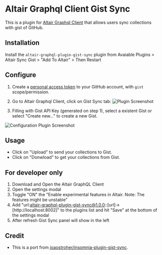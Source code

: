 # Altair Graphql Client Gist Sync

This is a plugin for [Altair Graphql Client](https://altair.sirmuel.design) that allows users sync collections with gist of GitHub.

## Installation

Install the `altair-graphql-plugin-gist-sync` plugin from Avaiable Plugins > Altair Sync Gist > "Add To Altair" > Then Restart

## Configure

1. Create a [personal access token](https://github.com/settings/tokens) to your GitHub account, with `gist` scope/permission.

2. Go to Altair Graphql Client, click on Gist Sync tab:
![Plugin Screenshot](/docs/screenshot.jpg)

3. Filling with Gist API Key (generated on step 1), select a existent Gist or select "Create new..." to create a new Gist.

![Configuration Plugin Screenshot](/docs/screenshot-configuration.png)

## Usage

- Click on "Upload" to send your collections to Gist.
- Click on "Donwload" to get your collections from Gist.

## For developer only

1. Download and Open the Altair GraphQL Client
2. Open the settings modal
3. Toggle "ON" the "Enable experimental features in Altair. Note: The features might be unstable"
4. Add "url:altair-graphql-plugin-gist-sync@1.0.0::[url]->[http://localhost:8002]" to the plugins list and hit "Save" at the bottom of the settings modal
5. After refresh Gist Sync panel will show in the left

## Credit

- This is a port from [joaostroher/insomnia-plugin-gist-sync](https://github.com/joaostroher/insomnia-plugin-gist-sync).
